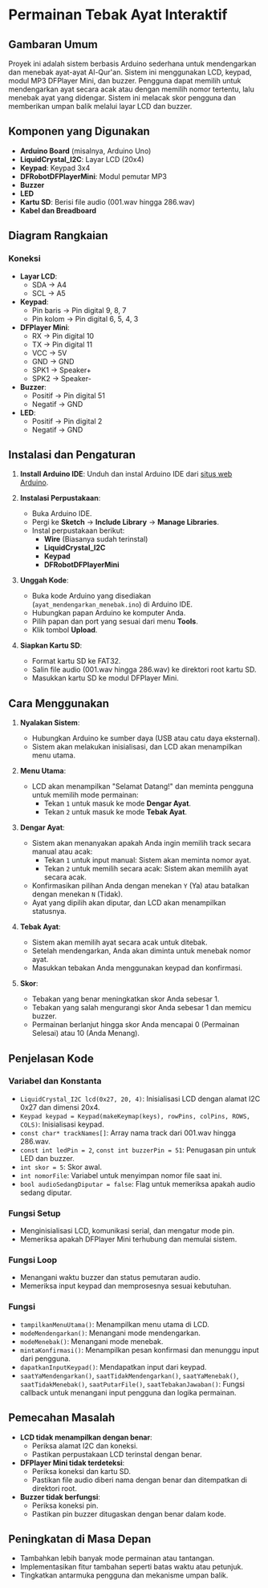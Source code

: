 # Permainan Tebak Ayat Interaktif

## Gambaran Umum

Proyek ini adalah sistem berbasis Arduino sederhana untuk mendengarkan dan menebak ayat-ayat Al-Qur'an. Sistem ini menggunakan LCD, keypad, modul MP3 DFPlayer Mini, dan buzzer. Pengguna dapat memilih untuk mendengarkan ayat secara acak atau dengan memilih nomor tertentu, lalu menebak ayat yang didengar. Sistem ini melacak skor pengguna dan memberikan umpan balik melalui layar LCD dan buzzer.

## Komponen yang Digunakan

- **Arduino Board** (misalnya, Arduino Uno)
- **LiquidCrystal_I2C**: Layar LCD (20x4)
- **Keypad**: Keypad 3x4
- **DFRobotDFPlayerMini**: Modul pemutar MP3
- **Buzzer**
- **LED**
- **Kartu SD**: Berisi file audio (001.wav hingga 286.wav)
- **Kabel dan Breadboard**

## Diagram Rangkaian

### Koneksi

- **Layar LCD**:
  - SDA -> A4
  - SCL -> A5
- **Keypad**:
  - Pin baris -> Pin digital 9, 8, 7
  - Pin kolom -> Pin digital 6, 5, 4, 3
- **DFPlayer Mini**:
  - RX -> Pin digital 10
  - TX -> Pin digital 11
  - VCC -> 5V
  - GND -> GND
  - SPK1 -> Speaker+
  - SPK2 -> Speaker-
- **Buzzer**:
  - Positif -> Pin digital 51
  - Negatif -> GND
- **LED**:
  - Positif -> Pin digital 2
  - Negatif -> GND

## Instalasi dan Pengaturan

1. **Install Arduino IDE**: Unduh dan instal Arduino IDE dari [situs web Arduino](https://www.arduino.cc/en/Main/Software).
2. **Instalasi Perpustakaan**:
   - Buka Arduino IDE.
   - Pergi ke **Sketch** -> **Include Library** -> **Manage Libraries**.
   - Instal perpustakaan berikut:
     - **Wire** (Biasanya sudah terinstal)
     - **LiquidCrystal_I2C**
     - **Keypad**
     - **DFRobotDFPlayerMini**

3. **Unggah Kode**:
   - Buka kode Arduino yang disediakan (`ayat_mendengarkan_menebak.ino`) di Arduino IDE.
   - Hubungkan papan Arduino ke komputer Anda.
   - Pilih papan dan port yang sesuai dari menu **Tools**.
   - Klik tombol **Upload**.

4. **Siapkan Kartu SD**:
   - Format kartu SD ke FAT32.
   - Salin file audio (001.wav hingga 286.wav) ke direktori root kartu SD.
   - Masukkan kartu SD ke modul DFPlayer Mini.

## Cara Menggunakan

1. **Nyalakan Sistem**:
   - Hubungkan Arduino ke sumber daya (USB atau catu daya eksternal).
   - Sistem akan melakukan inisialisasi, dan LCD akan menampilkan menu utama.

2. **Menu Utama**:
   - LCD akan menampilkan "Selamat Datang!" dan meminta pengguna untuk memilih mode permainan:
     - Tekan `1` untuk masuk ke mode **Dengar Ayat**.
     - Tekan `2` untuk masuk ke mode **Tebak Ayat**.

3. **Dengar Ayat**:
   - Sistem akan menanyakan apakah Anda ingin memilih track secara manual atau acak:
     - Tekan `1` untuk input manual: Sistem akan meminta nomor ayat.
     - Tekan `2` untuk memilih secara acak: Sistem akan memilih ayat secara acak.
   - Konfirmasikan pilihan Anda dengan menekan `Y` (Ya) atau batalkan dengan menekan `N` (Tidak).
   - Ayat yang dipilih akan diputar, dan LCD akan menampilkan statusnya.

4. **Tebak Ayat**:
   - Sistem akan memilih ayat secara acak untuk ditebak.
   - Setelah mendengarkan, Anda akan diminta untuk menebak nomor ayat.
   - Masukkan tebakan Anda menggunakan keypad dan konfirmasi.

5. **Skor**:
   - Tebakan yang benar meningkatkan skor Anda sebesar 1.
   - Tebakan yang salah mengurangi skor Anda sebesar 1 dan memicu buzzer.
   - Permainan berlanjut hingga skor Anda mencapai 0 (Permainan Selesai) atau 10 (Anda Menang).

## Penjelasan Kode

### Variabel dan Konstanta

- `LiquidCrystal_I2C lcd(0x27, 20, 4)`: Inisialisasi LCD dengan alamat I2C 0x27 dan dimensi 20x4.
- `Keypad keypad = Keypad(makeKeymap(keys), rowPins, colPins, ROWS, COLS)`: Inisialisasi keypad.
- `const char* trackNames[]`: Array nama track dari 001.wav hingga 286.wav.
- `const int ledPin = 2`, `const int buzzerPin = 51`: Penugasan pin untuk LED dan buzzer.
- `int skor = 5`: Skor awal.
- `int nomorFile`: Variabel untuk menyimpan nomor file saat ini.
- `bool audioSedangDiputar = false`: Flag untuk memeriksa apakah audio sedang diputar.

### Fungsi Setup

- Menginisialisasi LCD, komunikasi serial, dan mengatur mode pin.
- Memeriksa apakah DFPlayer Mini terhubung dan memulai sistem.

### Fungsi Loop

- Menangani waktu buzzer dan status pemutaran audio.
- Memeriksa input keypad dan memprosesnya sesuai kebutuhan.

### Fungsi

- `tampilkanMenuUtama()`: Menampilkan menu utama di LCD.
- `modeMendengarkan()`: Menangani mode mendengarkan.
- `modeMenebak()`: Menangani mode menebak.
- `mintaKonfirmasi()`: Menampilkan pesan konfirmasi dan menunggu input dari pengguna.
- `dapatkanInputKeypad()`: Mendapatkan input dari keypad.
- `saatYaMendengarkan()`, `saatTidakMendengarkan()`, `saatYaMenebak()`, `saatTidakMenebak()`, `saatPutarFile()`, `saatTebakanJawaban()`: Fungsi callback untuk menangani input pengguna dan logika permainan.

## Pemecahan Masalah

- **LCD tidak menampilkan dengan benar**:
  - Periksa alamat I2C dan koneksi.
  - Pastikan perpustakaan LCD terinstal dengan benar.
- **DFPlayer Mini tidak terdeteksi**:
  - Periksa koneksi dan kartu SD.
  - Pastikan file audio diberi nama dengan benar dan ditempatkan di direktori root.
- **Buzzer tidak berfungsi**:
  - Periksa koneksi pin.
  - Pastikan pin buzzer ditugaskan dengan benar dalam kode.

## Peningkatan di Masa Depan

- Tambahkan lebih banyak mode permainan atau tantangan.
- Implementasikan fitur tambahan seperti batas waktu atau petunjuk.
- Tingkatkan antarmuka pengguna dan mekanisme umpan balik.
